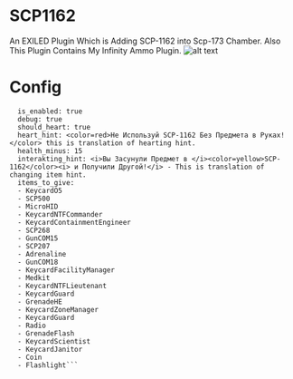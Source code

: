 # SCP1162
An EXILED Plugin Which is Adding SCP-1162 into Scp-173 Chamber.
Also This Plugin Contains My Infinity Ammo Plugin.
![alt text](https://github.com/Marikider/SCP1162/blob/main/image.png?raw=true)
# Config
```Scp-1162:
  is_enabled: true
  debug: true
  should_heart: true
  heart_hint: <color=red>Не Используй SCP-1162 Без Предмета в Руках!</color> this is translation of hearting hint.
  health_minus: 15
  interakting_hint: <i>Вы Засунули Предмет в </i><color=yellow>SCP-1162</color><i> и Получили Другой!</i> - This is translation of changing item hint.
  items_to_give:
  - KeycardO5
  - SCP500
  - MicroHID
  - KeycardNTFCommander
  - KeycardContainmentEngineer
  - SCP268
  - GunCOM15
  - SCP207
  - Adrenaline
  - GunCOM18
  - KeycardFacilityManager
  - Medkit
  - KeycardNTFLieutenant
  - KeycardGuard
  - GrenadeHE
  - KeycardZoneManager
  - KeycardGuard
  - Radio
  - GrenadeFlash
  - KeycardScientist
  - KeycardJanitor
  - Coin
  - Flashlight```


